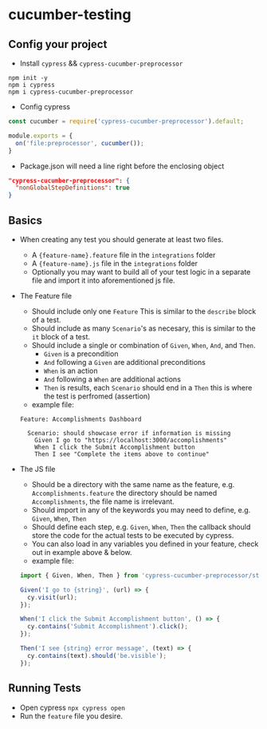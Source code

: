 # cucumber-testing

## Config your project 

* Install `cypress` && `cypress-cucumber-preprocessor` 

```command line
npm init -y 
npm i cypress
npm i cypress-cucumber-preprocessor
```

* Config cypress 
```javascript
const cucumber = require('cypress-cucumber-preprocessor').default; 

module.exports = {
  on('file:preprocessor', cucumber()); 
}
```

* Package.json will need a line right before the enclosing object
```json 
"cypress-cucumber-preprocessor": {
  "nonGlobalStepDefinitions": true
}
```

## Basics

* When creating any test you should generate at least two files. 
  * A `{feature-name}.feature` file in the `integrations` folder
  * A `{feature-name}.js` file in the `integrations` folder
  * Optionally you may want to build all of your test logic in a separate file and import it into aforementioned js file.
  
* The Feature file
  * Should include only one `Feature` This is similar to the `describe` block of a test. 
  * Should include as many `Scenario`'s as necesary, this is similar to the `it` block of a test. 
  * Should include a single or combination of `Given`, `When`, `And`, and `Then`.
     * `Given` is a precondition 
     * `And` following a `Given` are additional preconditions 
     * `When` is an action 
     * `And` following a `When` are additional actions
     * `Then` is results, each `Scenario` should end in a `Then` this is where the test is perfromed (assertion)
  * example file: 
  ```
  Feature: Accomplishments Dashboard
    
    Scenario: should showcase error if information is missing
      Given I go to "https://localhost:3000/accomplishments" 
      When I click the Submit Accomplishment button 
      Then I see "Complete the items above to continue" 
  ```
  
* The JS file
  * Should be a directory with the same name as the feature, e.g. `Accomplishments.feature` the directory should be named `Accomplishments`, the file name is irrelevant. 
  * Should import in any of the keywords you may need to define, e.g. `Given`, `When`, `Then`
  * Should define each step, e.g. `Given`, `When`, `Then` the callback should store the code for the actual tests to be executed by cypress. 
  * You can also load in any variables you defined in your feature, check out in example above & below. 
  * example file: 
  ```javascript
  import { Given, When, Then } from 'cypress-cucumber-preprocessor/steps';
  
  Given('I go to {string}', (url) => {
    cy.visit(url);
  });
  
  When('I click the Submit Accomplishment button', () => {
    cy.contains('Submit Accomplishment').click(); 
  });
  
  Then('I see {string} error message', (text) => {
    cy.contains(text).should('be.visible');
  });
  ```
  
## Running Tests 

* Open cypress `npx cypress open` 
* Run the `feature` file you desire. 
